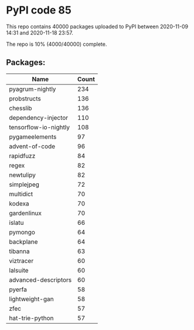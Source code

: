 # PyPI code 85

This repo contains 40000 packages uploaded to PyPI between 
2020-11-09 14:31 and 2020-11-18 23:57.

The repo is 10% (4000/40000) complete.

## Packages:

| Name  | Count |
| ----- | ----- |
| pyagrum-nightly | 234 |
| probstructs | 136 |
| chesslib | 136 |
| dependency-injector | 110 |
| tensorflow-io-nightly | 108 |
| pygameelements | 97 |
| advent-of-code | 96 |
| rapidfuzz | 84 |
| regex | 82 |
| newtulipy | 82 |
| simplejpeg | 72 |
| multidict | 70 |
| kodexa | 70 |
| gardenlinux | 70 |
| islatu | 66 |
| pymongo | 64 |
| backplane | 64 |
| tibanna | 63 |
| viztracer | 60 |
| lalsuite | 60 |
| advanced-descriptors | 60 |
| pyerfa | 58 |
| lightweight-gan | 58 |
| zfec | 57 |
| hat-trie-python | 57 |


